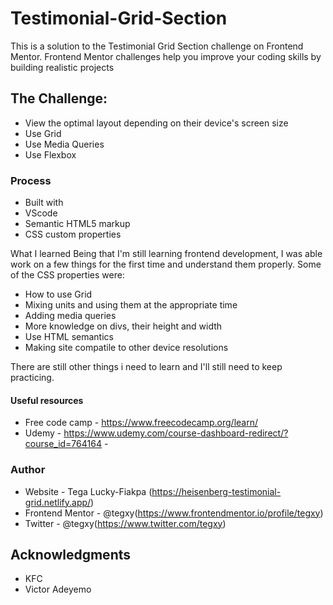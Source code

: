 # Testimonial-Grid-Section
This is a solution to the Testimonial Grid Section challenge on Frontend Mentor. Frontend Mentor challenges help you improve your coding skills by building realistic projects

## The Challenge:

- View the optimal layout depending on their device's screen size
- Use Grid
- Use Media Queries
- Use Flexbox


### Process

- Built with
- VScode
- Semantic HTML5 markup
- CSS custom properties

What I learned Being that I'm still learning frontend development, I was able work on a few things for the first time and understand them properly. Some of the CSS properties were:

- How to use Grid
- Mixing units and using them at the appropriate time
- Adding media queries
- More knowledge on divs, their height and width
- Use HTML semantics
- Making site compatile to other device resolutions

There are still other things i need to learn and I'll still need to keep practicing.

#### Useful resources

- Free code camp - https://www.freecodecamp.org/learn/
- Udemy - https://www.udemy.com/course-dashboard-redirect/?course_id=764164 -

### Author
- Website - Tega Lucky-Fiakpa (https://heisenberg-testimonial-grid.netlify.app/)
- Frontend Mentor - @tegxy(https://www.frontendmentor.io/profile/tegxy)
- Twitter - @tegxy(https://www.twitter.com/tegxy)

## Acknowledgments
- KFC
- Victor Adeyemo
